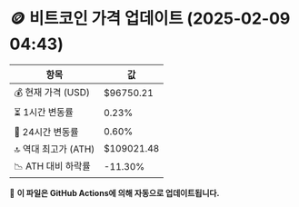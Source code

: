 # 🪙 비트코인 가격 업데이트 (2025-02-09 04:43)

| 항목                | 값 |
|--------------------|----------------|
| 💰 현재 가격 (USD) | $96750.21 |
| ⏳ 1시간 변동률    | 0.23% |
| 📆 24시간 변동률   | 0.60% |
| 🔝 역대 최고가 (ATH) | $109021.48 |
| 📉 ATH 대비 하락률 | -11.30% |

🔄 **이 파일은 GitHub Actions에 의해 자동으로 업데이트됩니다.**
